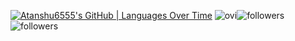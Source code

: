 [![Atanshu6555's GitHub | Languages Over Time](https://stats.quine.sh/Atanshu6555/languages-over-time?theme=dark)](https://quine.sh?utm_source=widgets&utm_campaign=Atanshu6555)
<img src="https://github-readme-stats.vercel.app/api/top-langs?username=madushadhanushka&show_icons=true&locale=en&layout=compact&theme=chartreuse-dark" alt="ovi" /><img alt="followers" title="Follow me on Twitter" src="https://img.shields.io/twitter/follow/Atanshu6555?color=55960c&label=Follow&logo=twitter&logoColor=white&style=for-the-badge"/> <img alt="followers" src="https://img.shields.io/github/followers/AtaanshAhlawat?label=Followers&style=social">
